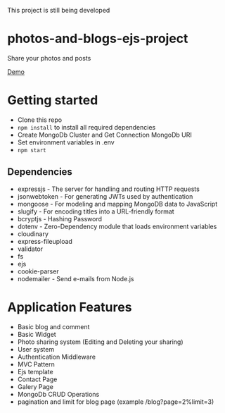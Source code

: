 This project is still being developed

# photos-and-blogs-ejs-project
Share your photos and posts

[Demo](https://bb-photos.herokuapp.com/)



# Getting started

- Clone this repo
- `npm install` to install all required dependencies
- Create MongoDb Cluster and Get Connection MongoDb URI
- Set environment variables in .env 
- `npm start`

## Dependencies

- expressjs - The server for handling and routing HTTP requests
- jsonwebtoken - For generating JWTs used by authentication
- mongoose - For modeling and mapping MongoDB data to JavaScript
- slugify - For encoding titles into a URL-friendly format
- bcryptjs - Hashing Password
- dotenv - Zero-Dependency module that loads environment variables
- cloudinary 
- express-fileupload
- validator
- fs
- ejs
- cookie-parser
- nodemailer - Send e-mails from Node.js
 

# Application Features
- Basic blog and comment 
- Basic Widget 
- Photo sharing system (Editing and Deleting your sharing)
- User system 
- Authentication Middleware
- MVC Pattern
- Ejs template
- Contact Page
- Galery Page
- MongoDb CRUD Operations
- pagination and limit for blog page (example /blog?page=2%limit=3)
